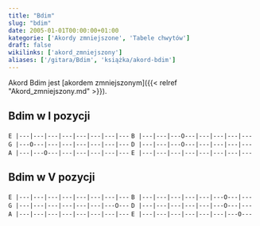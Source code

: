 ```yaml
---
title: "Bdim"
slug: "bdim"
date: 2005-01-01T00:00:00+01:00
kategorie: ['Akordy zmniejszone', 'Tabele chwytów']
draft: false
wikilinks: ['akord_zmniejszony']
aliases: ['/gitara/Bdim', 'książka/akord-bdim']
---
```

Akord Bdim jest [akordem zmniejszonym]({{< relref "Akord_zmniejszony.md" >}}).

## Bdim w I pozycji

`E |---|---|---|---|---|---|---|---`
`B |---|---|---O---|---|---|---|---`
`G |---O---|---|---|---|---|---|---`
`D |---|---|---O---|---|---|---|---`
`A |---|---O---|---|---|---|---|---`
`E |---|---|---|---|---|---|---|---`

## Bdim w V pozycji

`E |---|---|---|---|---|---|---|---`
`B |---|---|---|---|---|---O---|---`
`G |---|---|---|---|---|---|---O---`
`D |---|---|---|---|---|---O---|---`
`A |---|---|---|---|---|---|---|---`
`E |---|---|---|---|---|---|---O---`


